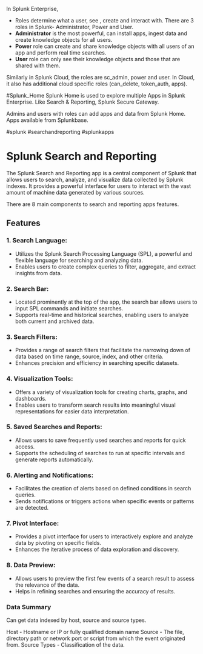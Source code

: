 In Splunk Enterprise,
- Roles determine what a user, see , create and interact with. There are 3 roles in Splunk- Administrator, Power and User.
- **Administrator** is the most powerful, can install apps, ingest data and create knowledge objects for all users.
- **Power** role can create and share knowledge objects with all users of an app and perform real time searches.
- **User** role can only see their knowledge objects and those that are shared with them.

Similarly in Splunk Cloud, the roles are sc_admin, power and user. In Cloud, it also has additional cloud specific roles (can_delete, token_auth, apps).

#Splunk_Home
Splunk Home is used to explore multiple Apps in Splunk Enterprise. Like Search & Reporting, Splunk Secure Gateway.

Admins and users with roles can add apps and data from Splunk Home. Apps available from Splunkbase.

#splunk #searchandreporting #splunkapps
# Splunk Search and Reporting

The Splunk Search and Reporting app is a central component of Splunk that allows users to search, analyze, and visualize data collected by Splunk indexes. It provides a powerful interface for users to interact with the vast amount of machine data generated by various sources.

There are 8 main components to search and reporting apps features.
## Features

### 1. **Search Language:**
   - Utilizes the Splunk Search Processing Language (SPL), a powerful and flexible language for searching and analyzing data.
   - Enables users to create complex queries to filter, aggregate, and extract insights from data.

### 2. **Search Bar:**
   - Located prominently at the top of the app, the search bar allows users to input SPL commands and initiate searches.
   - Supports real-time and historical searches, enabling users to analyze both current and archived data.

### 3. **Search Filters:**
   - Provides a range of search filters that facilitate the narrowing down of data based on time range, source, index, and other criteria.
   - Enhances precision and efficiency in searching specific datasets.

### 4. **Visualization Tools:**
   - Offers a variety of visualization tools for creating charts, graphs, and dashboards.
   - Enables users to transform search results into meaningful visual representations for easier data interpretation.

### 5. **Saved Searches and Reports:**
   - Allows users to save frequently used searches and reports for quick access.
   - Supports the scheduling of searches to run at specific intervals and generate reports automatically.

### 6. **Alerting and Notifications:**
   - Facilitates the creation of alerts based on defined conditions in search queries.
   - Sends notifications or triggers actions when specific events or patterns are detected.

### 7. **Pivot Interface:**
   - Provides a pivot interface for users to interactively explore and analyze data by pivoting on specific fields.
   - Enhances the iterative process of data exploration and discovery.

### 8. **Data Preview:**
   - Allows users to preview the first few events of a search result to assess the relevance of the data.
   - Helps in refining searches and ensuring the accuracy of results.



### Data Summary

Can get data indexed by host, source and source types.

Host - Hostname or IP or fully qualified domain name
Source - The file, directory path or network port or script from which the event originated from.
Source Types - Classification of the data.